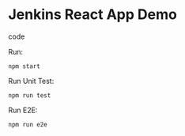 # Jenkins React App Demo
code

Run:
```
npm start
```
Run Unit Test:
```
npm run test
```
Run E2E:
```
npm run e2e
```
